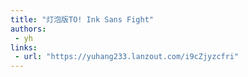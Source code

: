 ```yaml
---
title: "灯泡版TO! Ink Sans Fight"
authors:
 - yh
links:
 - url: "https://yuhang233.lanzout.com/i9cZjyzcfri"
---
```

